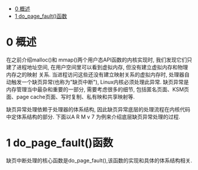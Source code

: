 
<!-- @import "[TOC]" {cmd="toc" depthFrom=1 depthTo=6 orderedList=false} -->

<!-- code_chunk_output -->

* [0 概述](#0-概述)
* [1 do\_page\_fault()函数](#1-do_page_fault函数)

<!-- /code_chunk_output -->

    
# 0 概述

在之前介绍malloc()和 mmap()两个用户态API函数的内核实现时, 我们发现它们只建了进程地址空间, 在用户空间里可以看到虚拟内存, 但没有建立虚拟内存和物理内存之的映射 关系. 当进程访问这些还没有建立映射关系的虚拟内存时, 处理器自动触发一个缺页异常(也称为”缺页中断"), Linux内核必须处理此异常. 缺页异常是内存管理当中最杂和重要的一部分, 需要考虑很多的细节, 包括匿名页面、KSM页面、page cache页面、写时复制、私有映和共享映射等. 

缺页异常处理依赖于处理器的体系结构, 因此缺页异常底层的处理流程在内核代码中定体系结构的部分. 下面以A R M v 7 为例来介绍底层缺页异常处理的过程. 

# 1 do\_page\_fault()函数

缺页中断处理的核心函数是do\_page\_fault(),该函数的实现和具体的体系结构相关. 

